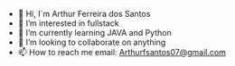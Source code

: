 - 👋 Hi, I´m Arthur Ferreira dos Santos
- 👀 I’m interested in fullstack
- 🌱 I’m currently learning JAVA and Python
- 💞️ I’m looking to collaborate on anything
- 📫 How to reach me email: Arthurfsantos07@gmail.com

<!---
arthurferreirasantos/arthurferreirasantos is a ✨ special ✨ repository because its `README.md` (this file) appears on your GitHub profile.
You can click the Preview link to take a look at your changes.
--->
